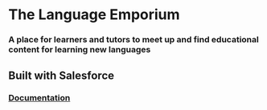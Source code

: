 # The Language Emporium
### A place for learners and tutors to meet up and find educational content for learning new languages

## Built with Salesforce

### [Documentation](https://github.com/EX-Salesforce-Training/project-1-hard-days-byte/wiki/documentation)
